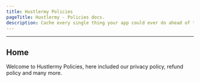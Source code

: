 ```yaml
---
title: Hustlermy Policies
pageTitle: Hustlermy - Policies docs.
description: Cache every single thing your app could ever do ahead of time, so your code never even has to run at all.
---
```


---

## Home

Welcome to Hustlermy Policies, here included our privacy policy, refund policy and many more.
